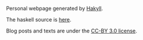 Personal webpage generated by [Hakyll](http://jaspervdj.be/hakyll/).

The haskell source is [here](https://github.com/PhDP/webpage-hakyll).

Blog posts and texts are under the [CC-BY 3.0 license](https://creativecommons.org/licenses/by/3.0/).

